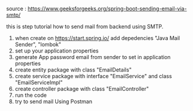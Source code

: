 source : https://www.geeksforgeeks.org/spring-boot-sending-email-via-smtp/

this is step tutorial how to send mail from backend using SMTP.

1. when create on https://start.spring.io/ add depedencies "Java Mail Sender", "lombok"
2. set up your application properties
3. generate App password email from sender to set in application properties
4. create entity package with class "EmailDetails"
5. create service package with interface "EmailService" and class "EmailServiceImpl"
6. create controller package with class "EmailController"
7. run the code
8. try to send mail Using Postman
